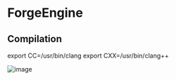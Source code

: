 # ForgeEngine
## Compilation
export CC=/usr/bin/clang
export CXX=/usr/bin/clang++


![image](https://github.com/user-attachments/assets/34628e2b-0908-41e6-b0da-bc227d9a0bf8)


